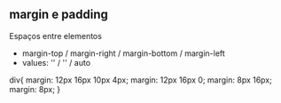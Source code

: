 ## margin e padding

Espaços entre elementos

- margin-top / margin-right / margin-bottom / margin-left
- values: '<length>' / '<percentage>' / auto

div{
    margin: 12px<top> 16px<right> 10px<bot> 4px<left>;
    margin: 12px<top> 16px<right-left> 0<bot>;
    margin: 8px<top-bot> 16px<right-left>;
    margin: 8px<todas-as-laterais>;
}